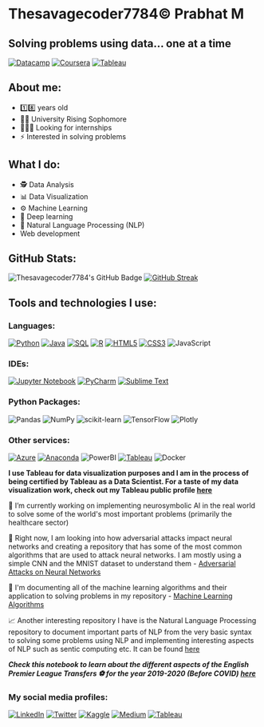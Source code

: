 # Thesavagecoder7784© Prabhat M

## Solving problems using data... one at a time

[![Datacamp](https://img.shields.io/badge/Certified%20Data%20Scientist-05192D?style=for-the-badge&logo=datacamp&logoColor=65FF8F)][14]
[![Coursera](https://img.shields.io/badge/Introduction%20To%20Machine%20Learning-05192D?style=for-the-badge&logo=coursera&color=blue)][17]
[![Tableau](https://img.shields.io/badge/Intermediate%20Level-05192D?style=for-the-badge&logo=tableau)][18]


## About me: 
- 1️⃣8️⃣ years old 
- 👨‍🎓 University Rising Sophomore
- 👨🏻‍💻 Looking for internships
- ⚡ Interested in solving problems

## What I do:
- 🕵️ Data Analysis
- 📊 Data Visualization
- ⚙️ Machine Learning
- 🧠 Deep learning 
- 🤖 Natural Language Processing (NLP)
- Web development

## GitHub Stats:
![Thesavagecoder7784's GitHub Badge](https://github-readme-stats.vercel.app/api?username=Thesavagecoder7784)  [![GitHub Streak](https://github-readme-streak-stats.herokuapp.com?user=Thesavagecoder7784&hide_border=true&date_format=M%20j%5B%2C%20Y%5D)](https://git.io/streak-stats)

## Tools and technologies I use:
### Languages:
[![Python](https://img.shields.io/badge/python-3670A0?style=for-the-badge&logo=python&logoColor=ffdd54)][3] [![Java](https://img.shields.io/badge/java-%23ED8B00.svg?style=for-the-badge&logo=java&logoColor=white)][4] [![SQL](https://img.shields.io/badge/sql-%2300f.svg?style=for-the-badge&logo=mysql&logoColor=white)][5] [![R](https://img.shields.io/badge/r-%23276DC3.svg?style=for-the-badge&logo=r&logoColor=white)][13] [![HTML5](https://img.shields.io/badge/html5-%23E34F26.svg?style=for-the-badge&logo=html5&logoColor=white)][19] [![CSS3](https://img.shields.io/badge/css3-%231572B6.svg?style=for-the-badge&logo=css3&logoColor=white)][20] ![JavaScript](https://img.shields.io/badge/javascript-%23323330.svg?style=for-the-badge&logo=javascript&logoColor=%23F7DF1E)

### IDEs:
[![Jupyter Notebook](https://img.shields.io/badge/jupyter-%23FA0F00.svg?style=for-the-badge&logo=jupyter&logoColor=white&color=orange)][6] [![PyCharm](https://img.shields.io/badge/pycharm-143?style=for-the-badge&logo=pycharm&logoColor=black&color=black&labelColor=green)][7] [![Sublime Text](https://img.shields.io/badge/sublime_text-%23575757.svg?style=for-the-badge&logo=sublime-text&logoColor=important)][8] 

### Python Packages:
![Pandas](https://img.shields.io/badge/pandas-%23150458.svg?style=for-the-badge&logo=pandas&logoColor=white) ![NumPy](https://img.shields.io/badge/numpy-%23013243.svg?style=for-the-badge&logo=numpy&logoColor=white) ![scikit-learn](https://img.shields.io/badge/scikit--learn-%23F7931E.svg?style=for-the-badge&logo=scikit-learn&logoColor=white) ![TensorFlow](https://img.shields.io/badge/TensorFlow-%23FF6F00.svg?style=for-the-badge&logo=TensorFlow&logoColor=white) ![Plotly](https://img.shields.io/badge/Plotly-239120?style=for-the-badge&logo=plotly&logoColor=white)

### Other services:
[![Azure](https://img.shields.io/badge/azure-%230072C6.svg?style=for-the-badge&logo=microsoftazure&logoColor=white)][15] [![Anaconda](https://img.shields.io/badge/conda-342B029.svg?&style=for-the-badge&logo=anaconda&logoColor=white)][16] ![PowerBI](https://img.shields.io/badge/PowerBI-F2C811?style=for-the-badge&logo=Power%20BI&logoColor=white) [![Tableau](https://img.shields.io/badge/Tableau-E97627?style=for-the-badge&logo=Tableau&logoColor=white)][10] ![Docker](https://img.shields.io/badge/Docker-2CA5E0?style=for-the-badge&logo=docker&logoColor=white) 

**I use Tableau for data visualization purposes and I am in the process of being certified by Tableau as a Data Scientist. For a taste of my data visualization work, check out my Tableau public profile [here](https://public.tableau.com/profile/prabhat6777#!/)**

🔭 I’m currently working on implementing neurosymbolic AI in the real world to solve some of the world's most important problems (primarily the healthcare sector)

🧨 Right now, I am looking into how adversarial attacks impact neural networks and creating a repository that has some of the most common algorithms that are used to attack neural networks. I am mostly using a simple CNN and the MNIST dataset to understand them - [Adversarial Attacks on Neural Networks](https://github.com/Thesavagecoder7784/Adversarial-Attack-Neural-Networks/tree/main)

📄 I'm documenting all of the machine learning algorithms and their application to solving problems in my repository - [Machine Learning Algorithms](https://github.com/Thesavagecoder7784/Machine-Learning-Algorthims)

📈 Another interesting repository I have is the Natural Language Processing repository to document important parts of NLP from the very basic syntax to solving some problems using NLP and implementing interesting aspects of NLP such as sentic computing etc. It can be found [here](https://github.com/Thesavagecoder7784/NaturalLanguageProcessing-NLP-)

***Check this notebook to learn about the different aspects of the English Premier League Transfers ⚽️ for the year 2019-2020 (Before COVID) [here](https://github.com/Thesavagecoder7784/Statistical-Data-Analysis-With-Pandas/blob/master/English%20Premier%20League%20Transfers%20Analysis%202019-20.ipynb)***

[1]: https://twitter.com/PrabhatM27
[2]: https://www.linkedin.com/in/prabhat-m-237719172/
[3]: https://www.python.org/
[4]: https://www.java.com/en/
[5]: https://www.mysql.com/
[6]: https://jupyter.org/
[7]: https://www.jetbrains.com/pycharm/
[8]: https://www.sublimetext.com/
[9]: https://prabhatmaster2005.medium.com/
[10]: https://public.tableau.com/app/profile/prabhat6777#!/
[11]: https://app.datacamp.com/jobs/profile
[12]: https://www.kaggle.com/thegreatcoder
[13]: https://www.r-project.org/
[14]: https://www.datacamp.com/certificate/DS0012990877714
[15]: https://docs.microsoft.com/en-us/users/prabhatpalraj-2349/
[16]: https://community.anaconda.cloud/u/prabhat_m/summary
[17]: https://coursera.org/share/c4963ddd8d948efc4513dc1e665dfcff
[18]: https://verify.skilljar.com/c/6ibnw7wbb35r
[19]: https://developer.mozilla.org/en-US/docs/Web/HTML
[20]: https://developer.mozilla.org/en-US/docs/Web/CSS

### My social media profiles:
[![LinkedIn](https://img.shields.io/badge/linkedin-%230077B5.svg?style=for-the-badge&logo=linkedin&logoColor=white)][2]
[![Twitter](https://img.shields.io/badge/Twitter-%231DA1F2.svg?style=for-the-badge&logo=Twitter&logoColor=white)][1] 
[![Kaggle](https://img.shields.io/badge/Kaggle-20BEFF?style=for-the-badge&logo=Kaggle&logoColor=white)][12]
[![Medium](https://img.shields.io/badge/Medium-12100E?style=for-the-badge&logo=medium&logoColor=white)][9]
[![Tableau](https://img.shields.io/badge/Tableau-E97627?style=for-the-badge&logo=Tableau&logoColor=white)][10]

